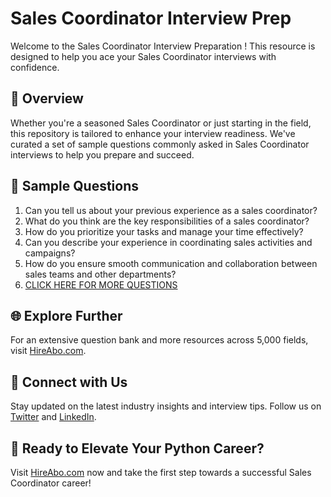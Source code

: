 # Sales Coordinator Interview Prep

Welcome to the Sales Coordinator Interview Preparation ! This resource is designed to help you ace your Sales Coordinator interviews with confidence.

## 🚀 Overview

Whether you're a seasoned Sales Coordinator or just starting in the field, this repository is tailored to enhance your interview readiness. We've curated a set of sample questions commonly asked in Sales Coordinator interviews to help you prepare and succeed.

## 📝 Sample Questions

1. Can you tell us about your previous experience as a sales coordinator?
2. What do you think are the key responsibilities of a sales coordinator?
3. How do you prioritize your tasks and manage your time effectively?
4. Can you describe your experience in coordinating sales activities and campaigns?
5. How do you ensure smooth communication and collaboration between sales teams and other departments?
6. [CLICK HERE FOR MORE QUESTIONS](https://hireabo.com/job/22_1_9/Sales%20Coordinator)

## 🌐 Explore Further

For an extensive question bank and more resources across 5,000 fields, visit [HireAbo.com](https://www.hireabo.com).

## 📱 Connect with Us

Stay updated on the latest industry insights and interview tips. Follow us on [Twitter](https://twitter.com/hireabo) and [LinkedIn](https://www.linkedin.com/in/hire-abo-3609972a8/).

## 🚀 Ready to Elevate Your Python Career?

Visit [HireAbo.com](https://www.hireabo.com) now and take the first step towards a successful Sales Coordinator career!